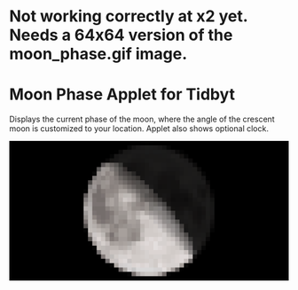 # Not working correctly at x2 yet. Needs a 64x64 version of the moon_phase.gif image.

# Moon Phase Applet for Tidbyt

Displays the current phase of the moon, where the angle of the crescent moon is customized to your location. Applet also shows optional clock.

![Moon Phase Applet for Tidbyt](moon_phase.gif)


